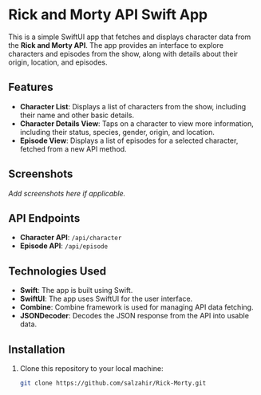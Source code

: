 # Rick and Morty API Swift App

This is a simple SwiftUI app that fetches and displays character data from the **Rick and Morty API**. The app provides an interface to explore characters and episodes from the show, along with details about their origin, location, and episodes.

## Features

- **Character List**: Displays a list of characters from the show, including their name and other basic details.
- **Character Details View**: Taps on a character to view more information, including their status, species, gender, origin, and location.
- **Episode View**: Displays a list of episodes for a selected character, fetched from a new API method.
  
## Screenshots

*Add screenshots here if applicable.*

## API Endpoints

- **Character API**: `/api/character`
- **Episode API**: `/api/episode`

## Technologies Used

- **Swift**: The app is built using Swift.
- **SwiftUI**: The app uses SwiftUI for the user interface.
- **Combine**: Combine framework is used for managing API data fetching.
- **JSONDecoder**: Decodes the JSON response from the API into usable data.

## Installation

1. Clone this repository to your local machine:
   ```bash
   git clone https://github.com/salzahir/Rick-Morty.git
